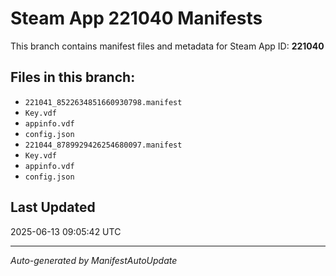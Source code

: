 # Steam App 221040 Manifests

This branch contains manifest files and metadata for Steam App ID: **221040**

## Files in this branch:
- `221041_8522634851660930798.manifest`
- `Key.vdf`
- `appinfo.vdf`
- `config.json`
- `221044_8789929426254680097.manifest`
- `Key.vdf`
- `appinfo.vdf`
- `config.json`

## Last Updated
2025-06-13 09:05:42 UTC

---
*Auto-generated by ManifestAutoUpdate*
